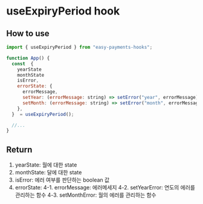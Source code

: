 # useExpiryPeriod hook

## How to use

```jsx
import { useExpiryPeriod } from "easy-payments-hooks";

function App() {
  const  {
    yearState
    monthState
    isError,
    errorState: {
      errorMessage,
      setYear: (errorMessage: string) => setError("year", errorMessage),
      setMonth: (errorMessage: string) => setError("month", errorMessage),
    },
  }  = useExpiryPeriod();

  //...
}
```

## Return

1. yearState: 월에 대한 state
2. monthState: 달에 대한 state
3. isError: 에러 여부를 판단하는 boolean 값
4. errorState:
   4-1. errorMessage: 에러메세지
   4-2. setYearError: 연도의 에러를 관리하는 함수
   4-3. setMonthError: 월의 에러를 관리하는 함수
